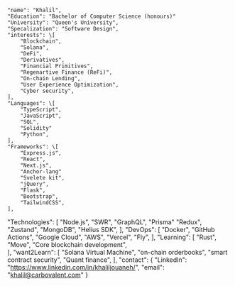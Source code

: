 
    "name": "Khalil",
    "Education": "Bachelor of Computer Science (honours)"
    "University": "Queen's University",
    "Specalization": "Software Design", 
    "interests": \[
        "Blockchain",
        "Solana",
        "DeFi",
        "Derivatives",
        "Financial Primitives",
        "Regenartive Finance (ReFi)", 
        "On-chain Lending",
        "User Experience Optimization",
        "Cyber security",
    ],
    "Languages": \[
        "TypeScript",
        "JavaScript",
        "SQL",
        "Solidity"
        "Python",
    ],
    "Frameworks": \[
        "Express.js",
        "React",
        "Next.js",
        "Anchor-lang"
        "Svelete kit",
        "jQuery",
        "Flask",
        "Bootstrap",
        "TailwindCSS",
    ],
   "Technologies": \[
        "Node.js",
        "SWR",
        "GraphQL",
        "Prisma"
        "Redux",
        "Zustand",
        "MongoDB",
        "Helius SDK",
       ],
   "DevOps": \[
        "Docker",
        "GitHub Actions",
        "Google Cloud",
        "AWS",
        "Vercel",
        "Fly",
   ],
    "Learning": \[
        "Rust",
        "Move",
        "Core blockchain development",    
    ],
    "want2Learn": \[
        "Solana Virtual Machine",
        "on-chain orderbooks",
        "smart contract security",
        "Quant finance",
    ],
    "contact": {
        "LinkedIn": "https://www.linkedin.com/in/khaliljouaneh/",
        "email": "khalil@carbovalent.com"
    }
